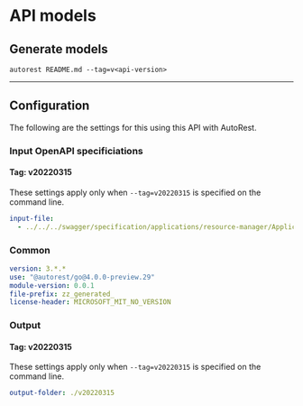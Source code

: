 # API models

## Generate models

```
autorest README.md --tag=v<api-version>
```

---

## Configuration

The following are the settings for this using this API with AutoRest.

### Input OpenAPI specificiations

#### Tag: v20220315

These settings apply only when `--tag=v20220315` is specified on the command line.

```yaml $(tag) == 'v20220315'
input-file:
  - ../../../swagger/specification/applications/resource-manager/Applications.Core/preview/2022-03-15-privatepreview/environments.json
```

### Common

```yaml $(tag) != ''
version: 3.*.*
use: "@autorest/go@4.0.0-preview.29"
module-version: 0.0.1
file-prefix: zz_generated_
license-header: MICROSOFT_MIT_NO_VERSION
```

### Output

#### Tag: v20220315

These settings apply only when `--tag=v20220315` is specified on the command line.

```yaml $(tag) == 'v20220315'
output-folder: ./v20220315
```
